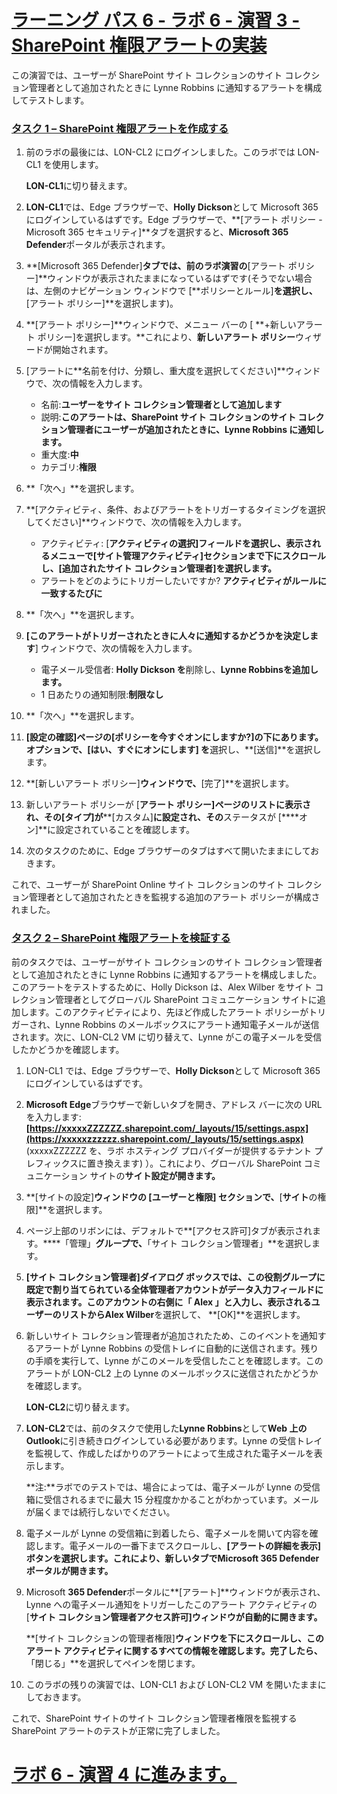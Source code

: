 # [ラーニング パス 6 - ラボ 6 - 演習 3 - SharePoint 権限アラートの実装](https://github.com/MicrosoftLearning/MS-102T00-Microsoft-365-Administrator-Essentials/blob/master/Instructions/Labs/LAB_AK_06_Lab6_Ex3_SharePoint_Permission_Alert.md#learning-path-6---lab-6---exercise-3---implement-sharepoint-permission-alert)

この演習では、ユーザーが SharePoint サイト コレクションのサイト コレクション管理者として追加されたときに Lynne Robbins に通知するアラートを構成してテストします。

### [タスク 1 – SharePoint 権限アラートを作成する](https://github.com/MicrosoftLearning/MS-102T00-Microsoft-365-Administrator-Essentials/blob/master/Instructions/Labs/LAB_AK_06_Lab6_Ex3_SharePoint_Permission_Alert.md#task-1--create-a-sharepoint-permissions-alert)

1. 前のラボの最後には、LON-CL2 にログインしました。このラボでは LON-CL1 を使用します。

   **LON-CL1**に切り替えます。

2. **LON-CL1**では、Edge ブラウザーで、**Holly Dickson**として Microsoft 365 にログインしているはずです。Edge ブラウザーで、**[アラート ポリシー - Microsoft 365 セキュリティ]**タブを選択すると、**Microsoft 365 Defender**ポータルが表示されます。

3. **[Microsoft 365 Defender]**タブでは、前のラボ演習の**[アラート ポリシー]**ウィンドウが表示されたままになっているはずです(そうでない場合は、左側のナビゲーション ウィンドウで [**ポリシーとルール]**を選択し、**[アラート ポリシー]**を選択します)。

4. **[アラート ポリシー]**ウィンドウで、メニュー バーの [ **+新しいアラート ポリシー]を選択します。**これにより、**新しいアラート ポリシー**ウィザードが開始されます。

5. [アラートに**名前を付け、分類し、重大度を選択してください]**ウィンドウで、次の情報を入力します。

   - 名前:**ユーザーをサイト コレクション管理者として追加します**
   - 説明:**このアラートは、SharePoint サイト コレクションのサイト コレクション管理者にユーザーが追加されたときに、Lynne Robbins に通知します。**
   - 重大度:**中**
   - カテゴリ:**権限**

6. **「次へ」**を選択します。

7. **[アクティビティ、条件、およびアラートをトリガーするタイミングを選択してください]**ウィンドウで、次の情報を入力します。

   - アクティビティ: [**アクティビティの選択]**フィールドを選択し、表示されるメニューで**[サイト管理アクティビティ]**セクションまで下にスクロールし、**[追加されたサイト コレクション管理者]を選択します。**
   - アラートをどのようにトリガーしたいですか? **アクティビティがルールに一致するたびに**

8. **「次へ」**を選択します。

9. **[このアラートがトリガーされたときに人々に通知するかどうかを決定します**] ウィンドウで、次の情報を入力します。

   - 電子メール受信者: **Holly Dickson を**削除し、**Lynne Robbinsを追加します。**
   - 1 日あたりの通知制限:**制限なし**

10. **「次へ」**を選択します。

11. **[設定の確認]**ページの**[ポリシーを今すぐオンにしますか?]の下にあります。**オプションで、**[はい、すぐにオンにします] を**選択し、**[送信]**を選択します。

12. **[新しいアラート ポリシー]**ウィンドウで、**[完了]**を選択します。

13. 新しいアラート ポリシーが [**アラート ポリシー]**ページのリストに表示され、その**[タイプ]が****[カスタム]**に設定され、その**ステータスが [****オン]**に設定されていることを確認します。

14. 次のタスクのために、Edge ブラウザーのタブはすべて開いたままにしておきます。

これで、ユーザーが SharePoint Online サイト コレクションのサイト コレクション管理者として追加されたときを監視する追加のアラート ポリシーが構成されました。

### [タスク 2 – SharePoint 権限アラートを検証する](https://github.com/MicrosoftLearning/MS-102T00-Microsoft-365-Administrator-Essentials/blob/master/Instructions/Labs/LAB_AK_06_Lab6_Ex3_SharePoint_Permission_Alert.md#task-2--validate-the--sharepoint-permissions-alert)

前のタスクでは、ユーザーがサイト コレクションのサイト コレクション管理者として追加されたときに Lynne Robbins に通知するアラートを構成しました。このアラートをテストするために、Holly Dickson は、Alex Wilber をサイト コレクション管理者としてグローバル SharePoint コミュニケーション サイトに追加します。このアクティビティにより、先ほど作成したアラート ポリシーがトリガーされ、Lynne Robbins のメールボックスにアラート通知電子メールが送信されます。次に、LON-CL2 VM に切り替えて、Lynne がこの電子メールを受信したかどうかを確認します。

1. LON-CL1 では、Edge ブラウザーで、**Holly Dickson**として Microsoft 365 にログインしているはずです。

2. **Microsoft Edge**ブラウザーで新しいタブを開き、アドレス バーに次の URL を入力します: **[https://xxxxxZZZZZZ.sharepoint.com/_layouts/15/settings.aspx](https://xxxxxzzzzzz.sharepoint.com/_layouts/15/settings.aspx)** (xxxxxZZZZZZ を、ラボ ホスティング プロバイダーが提供するテナント プレフィックスに置き換えます) ）。これにより、グローバル SharePoint コミュニケーション サイトの**サイト設定が開きます。**

3. **[サイトの設定]**ウィンドウの [ユーザーと権限] セクションで、**[**サイト**の権限]**を選択します。

4. ページ上部のリボンには、デフォルトで**[アクセス許可]タブが表示されます。****「管理」**グループで、**「サイト コレクション管理者」**を選択します。

5. **[サイト コレクション管理者]**ダイアログ ボックスでは、この役割グループに既定で割り当てられている全体管理者アカウントがデータ入力フィールドに表示されます。このアカウントの右側に**「 Alex 」**と入力し、表示されるユーザーのリストから**Alex Wilber**を選択して、 **[OK]**を選択します。

6. 新しいサイト コレクション管理者が追加されたため、このイベントを通知するアラートが Lynne Robbins の受信トレイに自動的に送信されます。残りの手順を実行して、Lynne がこのメールを受信したことを確認します。このアラートが LON-CL2 上の Lynne のメールボックスに送信されたかどうかを確認します。

   **LON-CL2**に切り替えます。

7. **LON-CL2**では、前のタスクで使用した**Lynne Robbins**として**Web 上の Outlook**に引き続きログインしている必要があります。Lynne の受信トレイを監視して、作成したばかりのアラートによって生成された電子メールを表示します。

   **注:**ラボでのテストでは、場合によっては、電子メールが Lynne の受信箱に受信されるまでに最大 15 分程度かかることがわかっています。メールが届くまでは続行しないでください。

8. 電子メールが Lynne の受信箱に到着したら、電子メールを開いて内容を確認します。電子メールの一番下までスクロールし、**[アラートの詳細を表示]**ボタンを選択します。これにより、新しいタブで**Microsoft 365 Defenderポータルが開きます。**

9. Microsoft **365 Defender**ポータルに**[アラート]**ウィンドウが表示され、Lynne への電子メール通知をトリガーしたこのアラート アクティビティの [**サイト コレクション管理者アクセス許可]ウィンドウが自動的に開きます。**

   **[サイト コレクションの管理者権限]**ウィンドウを下にスクロールし、このアラート アクティビティに関するすべての情報を確認します。完了したら、**「閉じる」**を選択してペインを閉じます。

10. このラボの残りの演習では、LON-CL1 および LON-CL2 VM を開いたままにしておきます。

これで、SharePoint サイトのサイト コレクション管理者権限を監視する SharePoint アラートのテストが正常に完了しました。

# [ラボ 6 - 演習 4 に進みます。](https://github.com/MicrosoftLearning/MS-102T00-Microsoft-365-Administrator-Essentials/blob/master/Instructions/Labs/LAB_AK_06_Lab6_Ex3_SharePoint_Permission_Alert.md#proceed-to-lab-6---exercise-4)
